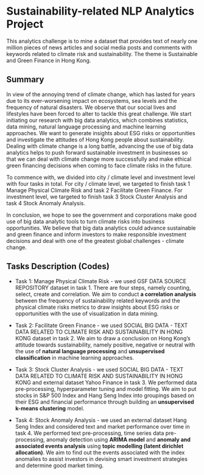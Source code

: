 # Sustainability-related NLP Analytics Project
This analytics challenge is to mine a dataset that provides text of nearly one million pieces of news articles and social media posts and comments with keywords related to climate risk and sustainability. The theme is Sustainable and Green Finance in Hong Kong.

## Summary
In view of the annoying trend of climate change, which has lasted for years due to its ever-worsening impact on ecosystems, sea levels and the frequency of natural disasters. We observe that our social lives and lifestyles have been forced to alter to tackle this great challenge. We start initiating our research with big data analytics, which combines statistics, data mining, natural language processing and machine learning approaches. We want to generate insights about ESG risks or opportunities and investigate the attitudes of Hong Kong people about sustainability. Dealing with climate change is a long battle, advancing the use of big data analytics helps to push forward sustainable investment in businesses so that we can deal with climate change more successfully and make ethical green financing decisions when coming to face climate risks in the future.

To commence with, we divided into city / climate level and investment level with four tasks in total. For city / climate level, we targeted to finish task 1 Manage Physical Climate Risk and task 2 Facilitate Green Finance. For investment level, we targeted to finish task 3 Stock Cluster Analysis and task 4 Stock Anomaly Analysis.

In conclusion, we hope to see the government and corporations make good use of big data analytic tools to turn climate risks into business opportunities. We believe that big data analytics could advance sustainable and green finance and inform investors to make responsible investment decisions and deal with one of the greatest global challenges - climate change.

## Tasks Description (Codes)
- Task 1: Manage Physical Climate Risk - we used GSF DATA SOURCE REPOSITORY dataset in task 1. There are four steps, namely counting, select, create and correlation. We aim to conduct **a correlation analysis** between the frequency of sustainability related keywords and the physical climate risks metrics to draw insights about ESG risks or opportunities with the use of visualization in data mining.

- Task 2: Facilitate Green Finance - we used SOCIAL BIG DATA - TEXT DATA RELATED TO CLIMATE RISK AND SUSTAINABILITY IN HONG KONG dataset in task 2. We aim to draw a conclusion on Hong Kong’s attitude towards sustainability, namely positive, negative or neutral with the use of **natural language processing** and **unsupervised classification** in machine learning approaches. 

- Task 3: Stock Cluster Analysis - we used SOCIAL BIG DATA - TEXT DATA RELATED TO CLIMATE RISK AND SUSTAINABILITY IN HONG KONG and external dataset Yahoo Finance in task 3. We performed data pre-processing, hyperparameter tuning and model fitting. We aim to put stocks in S&P 500 Index and Hang Seng Index into groupings based on their ESG and financial performance through building an **unsupervised k-means clustering** model.

- Task 4: Stock Anomaly Analysis - we used an external dataset  Hang Seng Index and considered text and market performance over time in task 4. We performed text pre-processing, time series data pre-processing, anomaly detection using **ARIMA model** and **anomaly and associated events analysis** using **topic modelling (latent dirichlet allocation)**. We aim to find out the events associated with the index anomalies to assist investors in devising smart investment strategies and determine good market timing.


